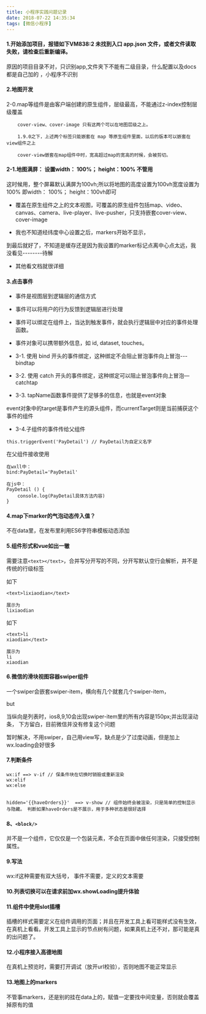 ```yaml
---
title: 小程序实践问题记录
date: 2018-07-22 14:35:34
tags: [微信小程序]
---
```

#### 1.开始添加项目，报错如下VM838:2 未找到入口 app.json 文件，或者文件读取失败，请检查后重新编译。

原因的项目目录不对，只识别app,文件夹下不能有二级目录，什么配置以及docs都是自己加的 ，小程序不识别 <br><!--more-->

#### 2.地图开发
2-0.map等组件是由客户端创建的原生组件，层级最高，不能通过z-index控制层级覆盖
```
    cover-view、cover-image 只有这两个可以在地图层级之上。

    1.9.0之下，上述两个标签只能嵌套在 map 等原生组件里面，以后的版本可以嵌套在view组件之上

    cover-view嵌套在map组件中时，宽高超过map的宽高的时候，会被剪切。
```
#### 2-1.地图满屏： 设置width： 100%； height：100% 不管用 

这时候用，整个屏幕默认满屏为100vh;所以将地图的高度设置为100vh宽度设置为100% 即width： 100%； height：100vh即可 

* 覆盖在原生组件之上的文本视图，可覆盖的原生组件包括map、video、canvas、camera、live-player、live-pusher，只支持嵌套cover-view、cover-image

* 我也不知道经纬度中心设置之后，markers开始不显示，

到最后就好了，不知道是缓存还是因为我设置的marker标记点离中心点太远，我没看见--------待解

* 其他看文档就很详细

#### 3.点击事件
* 事件是视图层到逻辑层的通信方式

* 事件可以将用户的行为反馈到逻辑层进行处理

* 事件可以绑定在组件上，当达到触发事件，就会执行逻辑层中对应的事件处理函数。

* 事件对象可以携带额外信息，如 id, dataset, touches。

* 3-1. 使用 bind
开头的事件绑定，这种绑定不会阻止冒泡事件向上冒泡---bindtap

* 3-2. 使用 catch 开头的事件绑定，这种绑定可以阻止冒泡事件向上冒泡—catchtap

* 3-3. tapName函数事件提供了足够多的信息，也就是event对象   

event对象中的target是事件产生的源头组件，而currentTarget则是当前捕获这个事件的组件

* 3-4.子组件的事件传给父组件
```
this.triggerEvent('PayDetail') // PayDetail为自定义名字
```
在父组件接收使用
```
在wxll中：
bind:PayDetail='PayDetail'

在js中：
PayDetail () {
    console.log(PayDetail具体方法内容)
}
```


#### 4.map下marker的气泡动态传入值？
不在data里，在发布里利用ES6字符串模板动态添加

#### 5.组件形式和vue如出一辙
需要注意```<text></text>```，合并写分开写的不同，分开写默认空行会解析，并不是传统的行级标签

如下

```
<text>lixiaodian</text>

展示为
lixiaodian
```

如下

```
<text>li
xiaodian</text>

展示为
li
xiaodian
```

#### 6.微信的滑块视图容器swiper组件
一个swiper会嵌套swiper-item，横向有几个就套几个swiper-item，  

but  

当纵向是列表时，ios8,9,10会出现swiper-item里的所有内容是150px;并出现滚动条， 下方留白，目前微信并没有修复这个问题  

暂时解决，不用swiper，自己用view写，缺点是少了过度动画，但是加上wx.loading会好很多

#### 7.判断条件
```
wx:if ==> v-if // 保条件块在切换时销毁或重新渲染
wx:elif
wx:else
 
 
hidden='{{haveOrders}}'  ==> v-show // 组件始终会被渲染，只是简单的控制显示与隐藏。 判断如果haveOrders是不展示，用于多种状态是很好选择
 ```
 

#### 8、```<block/> ```
并不是一个组件，它仅仅是一个包装元素，不会在页面中做任何渲染，只接受控制属性。
#### 9.写法
wx:if这种需要有双大括号， 事件不需要，定义的文本需要

#### 10.列表切换可以在请求前加wx.showLoading提升体验
#### 11.组件中使用slot插槽
插槽的样式需要定义在组件调用的页面；并且在开发工具上看可能样式没有生效，在真机上看看。开发工具上显示的节点树有问题，如果真机上还不对，那可能是真的出问题了。

#### 12.小程序接入高德地图
在真机上预览时，需要打开调试（放开url校验），否则地图不能正常显示

#### 13.地图上的markers
不管事markers，还是别的挂在data上的，赋值一定要找中间变量，否则就会覆盖掉原有的值



